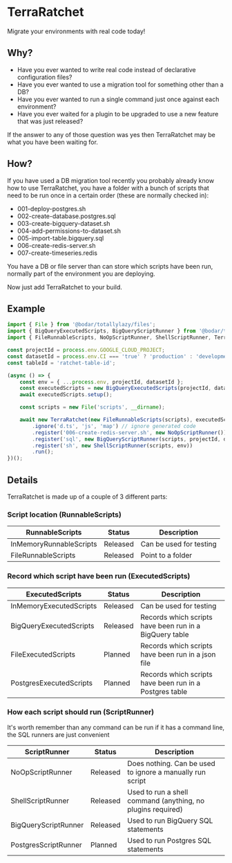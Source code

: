 # TerraRatchet

Migrate your environments with real code today!

## Why?

* Have you ever wanted to write real code instead of declarative configuration files?
* Have you ever wanted to use a migration tool for something other than a DB?
* Have you ever wanted to run a single command just once against each environment?
* Have you ever waited for a plugin to be upgraded to use a new feature that was just released?

If the answer to any of those question was yes then TerraRatchet may be what you have been waiting for.

## How?

If you have used a DB migration tool recently you probably already know how to use TerraRatchet, you have a folder with 
a bunch of scripts that need to be run once in a certain order (these are normally checked in):

* 001-deploy-postgres.sh
* 002-create-database.postgres.sql
* 003-create-bigquery-dataset.sh
* 004-add-permissions-to-dataset.sh
* 005-import-table.bigquery.sql
* 006-create-redis-server.sh
* 007-create-timeseries.redis

You have a DB or file server than can store which scripts have been run, normally part of the environment you are deploying.

Now just add TerraRatchet to your build.

## Example

```typescript
import { File } from '@bodar/totallylazy/files';
import { BigQueryExecutedScripts, BigQueryScriptRunner } from '@bodar/terra-ratchet-big-query';
import { FileRunnableScripts, NoOpScriptRunner, ShellScriptRunner, TerraRatchet } from '@bodar/terra-ratchet';

const projectId = process.env.GOOGLE_CLOUD_PROJECT;
const datasetId = process.env.CI === 'true' ? 'production' : 'development';
const tableId = 'ratchet-table-id';

(async () => {
    const env = { ...process.env, projectId, datasetId };
    const executedScripts = new BigQueryExecutedScripts(projectId, datasetId, tableId);
    await executedScripts.setup();

    const scripts = new File('scripts', __dirname);

    await new TerraRatchet(new FileRunnableScripts(scripts), executedScripts)
        .ignore('d.ts', 'js', 'map') // ignore generated code
        .register('006-create-redis-server.sh', new NoOpScriptRunner()) // skip manually ran script
        .register('sql', new BigQueryScriptRunner(scripts, projectId, datasetId))
        .register('sh', new ShellScriptRunner(scripts, env))
        .run();
})();
```


## Details

TerraRatchet is made up of a couple of 3 different parts:

### Script location (RunnableScripts)

| RunnableScripts         | Status   | Description             |
|-------------------------|----------|-------------------------|
| InMemoryRunnableScripts | Released | Can be used for testing |
| FileRunnableScripts     | Released | Point to a folder       |

### Record which script have been run (ExecutedScripts)

| ExecutedScripts         | Status   | Description                                             |
|-------------------------|----------|---------------------------------------------------------|
| InMemoryExecutedScripts | Released | Can be used for testing                                 |
| BigQueryExecutedScripts | Released | Records which scripts have been run in a BigQuery table |
| FileExecutedScripts     | Planned  | Records which scripts have been run in a json file      |
| PostgresExecutedScripts | Planned  | Records which scripts have been run in a Postgres table |


### How each script should run (ScriptRunner)

It's worth remember than any command can be run if it has a command line, the SQL runners are just convenient

| ScriptRunner         | Status    | Description                                                 |
|----------------------|-----------|-------------------------------------------------------------|
| NoOpScriptRunner     | Released  | Does nothing. Can be used to ignore a manually run script   |
| ShellScriptRunner    | Released  | Used to run a shell command (anything, no plugins required) |
| BigQueryScriptRunner | Released  | Used to run BigQuery SQL statements                         |
| PostgresScriptRunner | Planned   | Used to run Postgres SQL statements                         |


